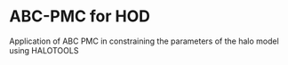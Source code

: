 # ABC-PMC for HOD 

Application of ABC PMC in constraining the parameters of the halo model using HALOTOOLS
